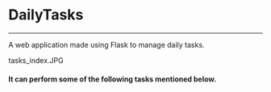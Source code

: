 # DailyTasks
<hr>

A web application made using Flask to manage daily tasks.

tasks_index.JPG

#### It can perform some of the following tasks mentioned below.
